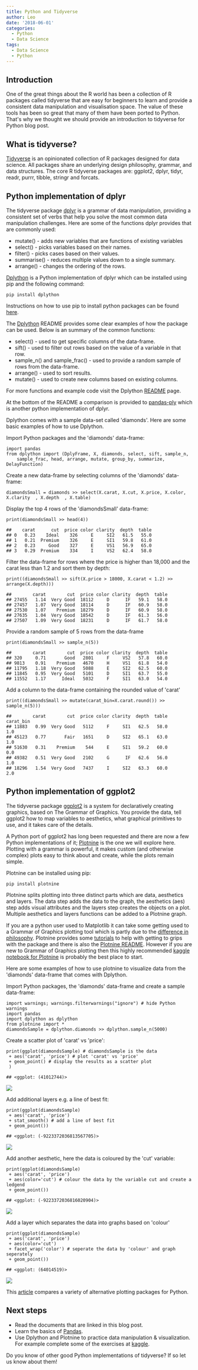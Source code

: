 ```yaml
---
title: Python and Tidyverse 
author: Leo
date: '2018-06-01'
categories:
  - Python
  - Data Science
tags:
  - Data Science
  - Python
---
```



Introduction
------------

One of the great things about the R world has been a collection of R
packages called tidyverse that are easy for beginners to learn and
provide a consistent data manipulation and visualisation space. The
value of these tools has been so great that many of them have been
ported to Python. That's why we thought we should provide an
introduction to tidyverse for Python blog post.

What is tidyverse?
------------------

[Tidyverse](https://www.tidyverse.org/) is an opinionated collection of
R packages designed for data science. All packages share an underlying
design philosophy, grammar, and data structures. The core R tidyverse
packages are: ggplot2, dplyr, tidyr, readr, purrr, tibble, stringr and
forcats.

Python implementation of dplyr
------------------------------

The tidyverse package [dplyr](https://dplyr.tidyverse.org/) is a grammar
of data manipulation, providing a consistent set of verbs that help you
solve the most common data manipulation challenges. Here are some of the
functions dplyr provides that are commonly used:

-   mutate() - adds new variables that are functions of existing
    variables
-   select() - picks variables based on their names.
-   filter() - picks cases based on their values.
-   summarise() - reduces multiple values down to a single summary.
-   arrange() - changes the ordering of the rows.

[Dplython](https://github.com/dodger487/dplython) is a Python
implementation of dplyr which can be installed using pip and the
following command:

`pip install dplython`

Instructions on how to use pip to install python packages can be found
[here](https://packaging.python.org/tutorials/installing-packages/).

The [Dplython](https://github.com/dodger487/dplython) README provides
some clear examples of how the package can be used. Below is an summary
of the common functions:

-   select() - used to get specific columns of the data-frame.
-   sift() - used to filter out rows based on the value of a variable in
    that row.
-   sample\_n() and sample\_frac() - used to provide a random sample of
    rows from the data-frame.
-   arrange() - used to sort results.
-   mutate() - used to create new columns based on existing columns.

For more functions and example code visit the Dplython
[README](https://github.com/dodger487/dplython) page.

At the bottom of the README a comparison is provided to
[pandas-ply](https://pythonhosted.org/pandas-ply/) which is another
python implementation of dplyr.

Dplython comes with a sample data-set called 'diamonds'. Here are some
basic examples of how to use Dplython.

Import Python packages and the 'diamonds' data-frame:

    import pandas
    from dplython import (DplyFrame, X, diamonds, select, sift, sample_n,
        sample_frac, head, arrange, mutate, group_by, summarize, DelayFunction) 

Create a new data-frame by selecting columns of the 'diamonds'
data-frame:

    diamondsSmall = diamonds >> select(X.carat, X.cut, X.price, X.color, X.clarity  , X.depth  , X.table)

Display the top 4 rows of the 'diamondsSmall' data-frame:

    print(diamondsSmall >> head(4)) 

    ##    carat      cut  price color clarity  depth  table
    ## 0   0.23    Ideal    326     E     SI2   61.5   55.0
    ## 1   0.21  Premium    326     E     SI1   59.8   61.0
    ## 2   0.23     Good    327     E     VS1   56.9   65.0
    ## 3   0.29  Premium    334     I     VS2   62.4   58.0

Filter the data-frame for rows where the price is higher than 18,000 and
the carat less than 1.2 and sort them by depth:

    print((diamondsSmall >> sift(X.price > 18000, X.carat < 1.2) >> arrange(X.depth)))

    ##        carat        cut  price color clarity  depth  table
    ## 27455   1.14  Very Good  18112     D      IF   59.1   58.0
    ## 27457   1.07  Very Good  18114     D      IF   60.9   58.0
    ## 27530   1.07    Premium  18279     D      IF   60.9   58.0
    ## 27635   1.04  Very Good  18542     D      IF   61.3   56.0
    ## 27507   1.09  Very Good  18231     D      IF   61.7   58.0

Provide a random sample of 5 rows from the data-frame

    print(diamondsSmall >> sample_n(5))

    ##        carat        cut  price color clarity  depth  table
    ## 320     0.71       Good   2801     F     VS2   57.8   60.0
    ## 9813    0.91    Premium   4670     H     VS1   61.8   54.0
    ## 11795   1.18  Very Good   5088     E     SI2   62.5   60.0
    ## 11845   0.95  Very Good   5101     D     SI1   63.7   55.0
    ## 11552   1.17      Ideal   5032     F     SI1   63.0   54.0

Add a column to the data-frame containing the rounded value of 'carat'

    print((diamondsSmall >> mutate(carat_bin=X.carat.round()) >>  sample_n(5)))

    ##        carat        cut  price color clarity  depth  table  carat_bin
    ## 11883   0.99  Very Good   5112     F     SI1   62.5   58.0        1.0
    ## 45123   0.77       Fair   1651     D     SI2   65.1   63.0        1.0
    ## 51630   0.31    Premium    544     E     SI1   59.2   60.0        0.0
    ## 49382   0.51  Very Good   2102     G      IF   62.6   56.0        1.0
    ## 18296   1.54  Very Good   7437     I     SI2   63.3   60.0        2.0

Python implementation of ggplot2
--------------------------------

The tidyverse package [ggplot2](http://ggplot2.tidyverse.org/) is a
system for declaratively creating graphics, based on The Grammar of
Graphics. You provide the data, tell ggplot2 how to map variables to
aesthetics, what graphical primitives to use, and it takes care of the
details.

A Python port of ggplot2 has long been requested and there are now a few
Python implementations of it; [Plotnine](http://plotnine.readthedocs.io)
is the one we will explore here. Plotting with a grammar is powerful, it
makes custom (and otherwise complex) plots easy to think about and
create, while the plots remain simple.

Plotnine can be installed using pip:

`pip install plotnine`

Plotnine splits plotting into three distinct parts which are data,
aesthetics and layers. The data step adds the data to the graph, the
aesthetics (aes) step adds visual attributes and the layers step creates
the objects on a plot. Multiple aesthetics and layers functions can be
added to a Plotnine graph.

If you are a python user used to Matplotlib it can take some getting
used to a Grammar of Graphics plotting tool which is partly due to the
[difference in philosophy](https://goo.gl/QVf76X). Plotnine provides
some
[tutorials](http://plotnine.readthedocs.io/en/stable/tutorials.html) to
help with getting to grips with the package and there is also the
[Plotnine README](https://github.com/has2k1/plotnine). However if you
are new to Grammar of Graphics plotting then this highly recommended
[kaggle notebook for Plotnine](https://goo.gl/y1GBRu) is probably the
best place to start.

Here are some examples of how to use plotnine to visualize data from the
'diamonds' data-frame that comes with Dplython.

Import Python packages, the 'diamonds' data-frame and create a sample
data-frame:

    import warnings; warnings.filterwarnings("ignore") # hide Python warnings 
    import pandas
    import dplython as dplython
    from plotnine import *
    diamondsSample = dplython.diamonds >> dplython.sample_n(5000)

Create a scatter plot of 'carat' vs 'price':

    print(ggplot(diamondsSample) # diamondsSample is the data  
     + aes('carat', 'price') # plot 'carat' vs 'price'
     + geom_point() # display the results as a scatter plot
     )

    ## <ggplot: (41012744)>

![](2018-05-04-python-tidyverse_files/figure-markdown_strict/unnamed-chunk-8-1.png)

Add additional layers e.g. a line of best fit:

    print(ggplot(diamondsSample)  
     + aes('carat', 'price') 
     + stat_smooth() # add a line of best fit
     + geom_point()) 

    ## <ggplot: (-9223372036813567705)>

![](2018-05-04-python-tidyverse_files/figure-markdown_strict/unnamed-chunk-9-1.png)

Add another aesthetic, here the data is coloured by the 'cut' variable:

    print(ggplot(diamondsSample)
     + aes('carat', 'price')
     + aes(color='cut') # colour the data by the variable cut and create a ledgend 
     + geom_point())

    ## <ggplot: (-9223372036816020904)>

![](2018-05-04-python-tidyverse_files/figure-markdown_strict/unnamed-chunk-10-1.png)

Add a layer which separates the data into graphs based on 'colour'

    print(ggplot(diamondsSample)
     + aes('carat', 'price')
     + aes(color='cut')
     + facet_wrap('color') # seperate the data by 'colour' and graph seperately  
     + geom_point())

    ## <ggplot: (64014519)>

![](2018-05-04-python-tidyverse_files/figure-markdown_strict/unnamed-chunk-11-1.png)

This [article](https://goo.gl/rdlJSa) compares a variety of alternative
plotting packages for Python.

Next steps
----------

-   Read the documents that are linked in this blog post.
-   Learn the basics of [Pandas](https://pandas.pydata.org/).
-   Use Dplython and Plotnine to practice data manipulation &
    visualization. For example complete some of the exercises at
    [kaggle](https://www.kaggle.com/).

Do you know of other good Python implementations of tidyverse? If so let
us know about them!
